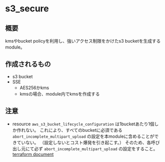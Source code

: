 # s3_secure

## 概要
kmsやbucket policyを利用し、強いアクセス制限をかけたs3 bucketを生成するmodule。

## 作成されるもの
- s3 bucket
- SSE
  - AES256かkms
  - kmsの場合、module内でkmsを作成する

## 注意
- resource `aws_s3_bucket_lifecycle_configuration` は1bucketあたり1個しか作れない。
これにより、すべてのbucketに必須である `abort_incomplete_multipart_upload` の設定を本moduleに含めることができていない。
（設定しないとコスト爆発を引き起こす。）
そのため、各呼び出し元にて必ず `abort_incomplete_multipart_upload` の設定をすること。
[terraform document](https://registry.terraform.io/providers/hashicorp/aws/latest/docs/resources/s3_bucket_lifecycle_configuration#abort_incomplete_multipart_upload)

